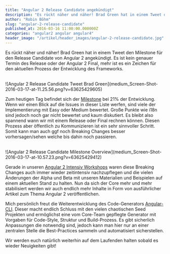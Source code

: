 ```yaml
---
title: "Angular 2 Release Candidate angekündigt"
description: "Es rückt näher und näher! Brad Green hat in einem Tweet den Milestone für den Release Candidate von Angular 2 angekündigt."
author: "Robin Böhm"
slug: "angular-2-release-candidate"
published_at: 2016-03-16 11:00:00.000000Z
categories: "angular2 angular angular4"
header_image: "/artikel/header_images/angular-2-release-candidate.jpg"
---
```


Es rückt näher und näher! Brad Green hat in einem Tweet den Milestone für den Release Candidate von Angular 2 angekündigt. Es ist kein genauer Termin des Release oder der Angular 2 Final, mehr ist es ein Zeichen für den aktuellen Prozess der Entwicklung des Frameworks.


<br/>
![Angular 2 Release Candidate Tweet Brad Green](medium_Screen-Shot-2016-03-17-at-11.25.56.png?v=63625429605)
<br/>

Zum heutigen Tag befindet sich der [Milestone](https://github.com/angular/angular/milestones) bei 21% der Entwicklung. Wenn wir einen Blick auf die Issues in dieser Liste werfen, sind viele der Implementierung mit Easy oder Medium bewertet. Große Punkte wie i18n sind jedoch noch gar nicht bewertet und kaum diskutiert. Es bleibt also spannend wann wir mit einem Release oder Final rechnen können. Diesen Prozess aber öffentlich zu Kommunizieren ist ein sehr sinnvoller Schritt. Somit kann man auch ggf noch Breaking Changes besser vorhersagen/sehen welche  bis dahin noch passieren.

<br/>
![Angular 2 Release Candidate Milestone Overview](medium_Screen-Shot-2016-03-17-at-10.57.23.png?v=63625429412)

<br/>


Gerade in unseren [Angular 2 Intensiv Workshops](/workshops/angular-intensiv/) waren diese Breaking Changes auch immer wieder zeitintensiv nachzupflegen und die vielen Änderungen der Alpha und Beta mit unseren Materialien und Beispielen auf einem aktuellen Stand zu halten. Nun da sich der Core mehr und mehr stabilisiert werden wir auch endlich mehr Inhalte in Form von ausführlicher Artikel zum Thema Angular 2 veröffentlichen.

Mich persönlich freut die Weiterentwicklung des Code-Generators [Angular-CLI](https://github.com/angular/angular-cli). Dieser macht endlich Schluss mit den vielen chaotischen Seed Projekten und ermöglichst eine vom Core-Team gepflegte Generator mit Vorgaben für Code-Style, Struktur und Build-Prozess. Es gibt sicherlich Anpassungen die notwendig sind, jedoch kann man hier nur an einer zentralen Stelle die Best-Practices sammeln und automatisiert sicherstellen.

Wir werden euch natürlich weiterhin auf dem Laufenden halten sobald es wieder Neuigkeiten gibt!
